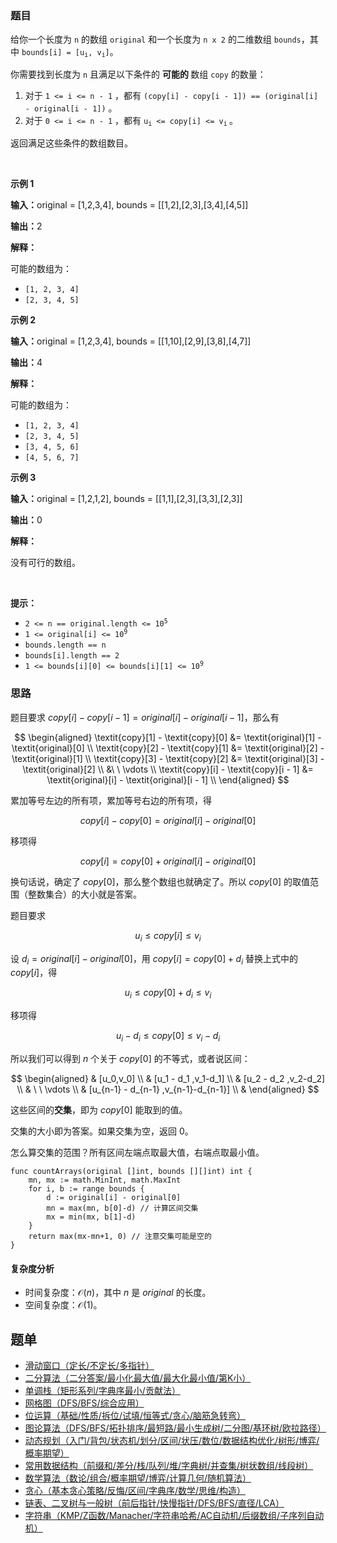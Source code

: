 ### 题目

<p>给你一个长度为 <code>n</code> 的数组 <code>original</code> 和一个长度为 <code>n x 2</code> 的二维数组 <code>bounds</code>，其中 <code>bounds[i] = [u<sub>i</sub>, v<sub>i</sub>]</code>。</p>

<p>你需要找到长度为 <code>n</code>&nbsp;且满足以下条件的&nbsp;<strong>可能的&nbsp;</strong>数组 <code>copy</code> 的数量：</p>

<ol>
	<li>对于 <code>1 &lt;= i &lt;= n - 1</code>&nbsp;，都有&nbsp;<code>(copy[i] - copy[i - 1]) == (original[i] - original[i - 1])</code>&nbsp;。</li>
	<li>对于 <code>0 &lt;= i &lt;= n - 1</code>&nbsp;，都有&nbsp;<code>u<sub>i</sub> &lt;= copy[i] &lt;= v<sub>i</sub></code><sub>&nbsp;</sub>。</li>
</ol>

<p>返回满足这些条件的数组数目。</p>

<p>&nbsp;</p>

<p><strong class="example">示例 1</strong></p>

<div class="example-block">
<p><strong>输入：</strong><span class="example-io">original = [1,2,3,4], bounds = [[1,2],[2,3],[3,4],[4,5]]</span></p>

<p><strong>输出：</strong><span class="example-io">2</span></p>

<p><strong>解释：</strong></p>

<p>可能的数组为：</p>

<ul>
	<li><code>[1, 2, 3, 4]</code></li>
	<li><code>[2, 3, 4, 5]</code></li>
</ul>
</div>

<p><strong class="example">示例 2</strong></p>

<div class="example-block">
<p><strong>输入：</strong><span class="example-io">original = [1,2,3,4], bounds = [[1,10],[2,9],[3,8],[4,7]]</span></p>

<p><strong>输出：</strong><span class="example-io">4</span></p>

<p><strong>解释：</strong></p>

<p>可能的数组为：</p>

<ul>
	<li><code>[1, 2, 3, 4]</code></li>
	<li><code>[2, 3, 4, 5]</code></li>
	<li><code>[3, 4, 5, 6]</code></li>
	<li><code>[4, 5, 6, 7]</code></li>
</ul>
</div>

<p><strong class="example">示例 3</strong></p>

<div class="example-block">
<p><strong>输入：</strong><span class="example-io">original = [1,2,1,2], bounds = [[1,1],[2,3],[3,3],[2,3]]</span></p>

<p><strong>输出：</strong><span class="example-io">0</span></p>

<p><strong>解释：</strong></p>

<p>没有可行的数组。</p>
</div>

<p>&nbsp;</p>

<p><b>提示：</b></p>

<ul>
	<li><code>2 &lt;= n == original.length &lt;= 10<sup>5</sup></code></li>
	<li><code>1 &lt;= original[i] &lt;= 10<sup>9</sup></code></li>
	<li><code>bounds.length == n</code></li>
	<li><code>bounds[i].length == 2</code></li>
	<li><code>1 &lt;= bounds[i][0] &lt;= bounds[i][1] &lt;= 10<sup>9</sup></code></li>
</ul>

### 思路

题目要求 $\textit{copy}[i] - \textit{copy}[i - 1] = \textit{original}[i] - \textit{original}[i - 1]$，那么有

$$
\begin{aligned}
\textit{copy}[1] - \textit{copy}[0] &= \textit{original}[1] - \textit{original}[0]     \\
\textit{copy}[2] - \textit{copy}[1] &= \textit{original}[2] - \textit{original}[1]     \\
\textit{copy}[3] - \textit{copy}[2] &= \textit{original}[3] - \textit{original}[2]     \\
&\ \ \vdots \\
\textit{copy}[i] - \textit{copy}[i - 1] &= \textit{original}[i] - \textit{original}[i - 1] \\
\end{aligned}
$$

累加等号左边的所有项，累加等号右边的所有项，得

$$
\textit{copy}[i] - \textit{copy}[0] = \textit{original}[i] - \textit{original}[0]
$$

移项得

$$
\textit{copy}[i] = \textit{copy}[0] + \textit{original}[i] - \textit{original}[0]
$$

换句话说，确定了 $\textit{copy}[0]$，那么整个数组也就确定了。所以 $\textit{copy}[0]$ 的取值范围（整数集合）的大小就是答案。

题目要求

$$
u_i\le \textit{copy}[i] \le v_i
$$

设 $d_i = \textit{original}[i] - \textit{original}[0]$，用 $\textit{copy}[i] = \textit{copy}[0] + d_i$ 替换上式中的 $\textit{copy}[i]$，得

$$
u_i\le \textit{copy}[0] + d_i \le v_i
$$

移项得

$$
u_i - d_i \le \textit{copy}[0] \le v_i - d_i
$$

所以我们可以得到 $n$ 个关于 $\textit{copy}[0]$ 的不等式，或者说区间：

$$
\begin{aligned}
& [u_0,v_0] \\
& [u_1 - d_1 ,v_1-d_1] \\
& [u_2 - d_2 ,v_2-d_2] \\
& \ \ \vdots \\
& [u_{n-1} - d_{n-1} ,v_{n-1}-d_{n-1}] \\
& \end{aligned}
$$

这些区间的**交集**，即为 $\textit{copy}[0]$ 能取到的值。

交集的大小即为答案。如果交集为空，返回 $0$。

怎么算交集的范围？所有区间左端点取最大值，右端点取最小值。

```
func countArrays(original []int, bounds [][]int) int {
	mn, mx := math.MinInt, math.MaxInt
	for i, b := range bounds {
		d := original[i] - original[0]
		mn = max(mn, b[0]-d) // 计算区间交集
		mx = min(mx, b[1]-d)
	}
	return max(mx-mn+1, 0) // 注意交集可能是空的
}
```

#### 复杂度分析

- 时间复杂度：$\mathcal{O}(n)$，其中 $n$ 是 $\textit{original}$ 的长度。
- 空间复杂度：$\mathcal{O}(1)$。

## 题单

- [滑动窗口（定长/不定长/多指针）](https://leetcode.cn/circle/discuss/0viNMK/)
- [二分算法（二分答案/最小化最大值/最大化最小值/第K小）](https://leetcode.cn/circle/discuss/SqopEo/)
- [单调栈（矩形系列/字典序最小/贡献法）](https://leetcode.cn/circle/discuss/9oZFK9/)
- [网格图（DFS/BFS/综合应用）](https://leetcode.cn/circle/discuss/YiXPXW/)
- [位运算（基础/性质/拆位/试填/恒等式/贪心/脑筋急转弯）](https://leetcode.cn/circle/discuss/dHn9Vk/)
- [图论算法（DFS/BFS/拓扑排序/最短路/最小生成树/二分图/基环树/欧拉路径）](https://leetcode.cn/circle/discuss/01LUak/)
- [动态规划（入门/背包/状态机/划分/区间/状压/数位/数据结构优化/树形/博弈/概率期望）](https://leetcode.cn/circle/discuss/tXLS3i/)
- [常用数据结构（前缀和/差分/栈/队列/堆/字典树/并查集/树状数组/线段树）](https://leetcode.cn/circle/discuss/mOr1u6/)
- [数学算法（数论/组合/概率期望/博弈/计算几何/随机算法）](https://leetcode.cn/circle/discuss/IYT3ss/)
- [贪心（基本贪心策略/反悔/区间/字典序/数学/思维/构造）](https://leetcode.cn/circle/discuss/g6KTKL/)
- [链表、二叉树与一般树（前后指针/快慢指针/DFS/BFS/直径/LCA）](https://leetcode.cn/circle/discuss/K0n2gO/)
- [字符串（KMP/Z函数/Manacher/字符串哈希/AC自动机/后缀数组/子序列自动机）](https://leetcode.cn/circle/discuss/SJFwQI/)